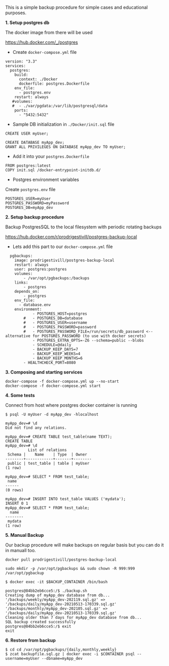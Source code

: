 
This is a simple backup procedure for simple cases and educational purposes.

__1. Setup postgres db__

The docker image from there will be used 

 https://hub.docker.com/_/postgres

* Create `docker-compose.yml` file

```
version: "3.3"
services:
  postgres:
    build:
      context: ./Docker
      dockerfile: postgres.Dockerfile
    env_file:
      - postgres.env
    restart: always
   #volumes:
   #  - ./var/pgdata:/var/lib/postgresql/data
    ports:
      - "5432:5432"
```

* Sample DB initialization in `./Docker/init.sql` file

```
CREATE USER myUser;

CREATE DATABASE myApp_dev;
GRANT ALL PRIVILEGES ON DATABASE myApp_dev TO myUser;
```

* Add it into your `postgres.Dockerfile`

```
FROM postgres:latest
COPY init.sql /docker-entrypoint-initdb.d/
```

* Postgres environment variables

Create `postgres.env` file
```
POSTGRES_USER=myUser
POSTGRES_PASSWORD=myPassword
POSTGRES_DB=myApp_dev
```

__2. Setup backup procedure__

Backup PostgresSQL to the local filesystem with periodic rotating backups

 https://hub.docker.com/r/prodrigestivill/postgres-backup-local

* Lets add this part to our `docker-compose.yml` file

```
  pgbackups:
    image: prodrigestivill/postgres-backup-local
    restart: always
    user: postgres:postgres
    volumes:
        - /var/opt/pgbackups:/backups
    links:
        - postgres
    depends_on:
        - postgres
    env_file:
      - database.env
    environment:
            - POSTGRES_HOST=postgres
        #   - POSTGRES_DB=database
        #   - POSTGRES_USER=username
        #   - POSTGRES_PASSWORD=password
        #   - POSTGRES_PASSWORD_FILE=/run/secrets/db_password <-- alternative for POSTGRES_PASSWORD (to use with docker secrets)
            - POSTGRES_EXTRA_OPTS=-Z6 --schema=public --blobs
            - SCHEDULE=@daily
            - BACKUP_KEEP_DAYS=7
            - BACKUP_KEEP_WEEKS=4
            - BACKUP_KEEP_MONTHS=6
	    - HEALTHCHECK_PORT=8080
```

__3. Composing and starting services__
```
docker-compose -f docker-compose.yml up --no-start
docker-compose -f docker-compose.yml start
```

__4. Some tests__

Connect from host where postgres docker container is running
```
$ psql -U myUser -d myApp_dev -hlocalhost
```
```
myApp_dev=# \d
Did not find any relations.

myApp_dev=# CREATE TABLE test_table(name TEXT);
CREATE TABLE
myApp_dev=# \d
          List of relations
 Schema |    Name    | Type  | Owner
--------+------------+-------+--------
 public | test_table | table | myUser
(1 row)

myApp_dev=# SELECT * FROM test_table;
 name
------
(0 rows)

myApp_dev=# INSERT INTO test_table VALUES ('mydata');
INSERT 0 1
myApp_dev=# SELECT * FROM test_table;
  name
--------
 mydata
(1 row)
```


__5. Manual Backup__

Our backup procedure will make backups on regular basis but you can do it in manuall too.
```
docker pull prodrigestivill/postgres-backup-local
```
```
sudo mkdir -p /var/opt/pgbackups && sudo chown -R 999:999 /var/opt/pgbackup
```
```
$ docker exec -it $BACKUP_CONTAINER /bin/bash
```
```
postgres@84bb2eb6cce5:/$ ./backup.sh
Creating dump of myApp_dev database from db...
'/backups/weekly/myApp_dev-202119.sql.gz' => '/backups/daily/myApp_dev-20210513-170339.sql.gz'
'/backups/monthly/myApp_dev-202105.sql.gz' => '/backups/daily/myApp_dev-20210513-170339.sql.gz'
Cleaning older than 7 days for myApp_dev database from db...
SQL backup created successfully
postgres@84bb2eb6cce5:/$ exit
exit
```

__6. Restore from backup__

```
$ cd cd /var/opt/pgbackups/{daily,monthly,weekly}
$ zcat backupfile.sql.gz | docker exec -i $CONTAINER psql --username=myUser --dbname=myApp_dev
```

